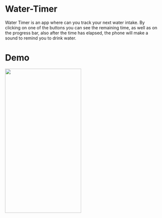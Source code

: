 # Water-Timer
Water Timer is an app  where can you track your  next water intake. 
By clicking on one of the buttons you can see the remaining time, as well as on the progress bar, also after the time has elapsed, the phone will make a sound to remind you to drink water.
# Demo
<img src="https://user-images.githubusercontent.com/81510416/216826423-f773f9e6-e84a-44af-bf15-df4a86fb37c6.gif" width="250" height="473"/>
